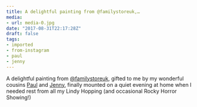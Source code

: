 ```yaml
---
title: A delightful painting from @familystoreuk,…
media:
- url: media-0.jpg
date: "2017-08-31T22:17:28Z"
draft: false
tags:
- imported
- from-instagram
- paul
- jenny
---
```

A delightful painting from [@familystoreuk](https://instagram.com/familystoreuk), gifted to me by my wonderful cousins [Paul](/tags/paul) and [Jenny](/tags/jenny), finally mounted on a quiet evening at home when I needed rest from all my Lindy Hopping \(and occasional Rocky Horror Showing!)
